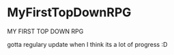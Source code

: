 # MyFirstTopDownRPG
MY FIRST TOP DOWN RPG

gotta regulary update when I think its a lot of progress :D
